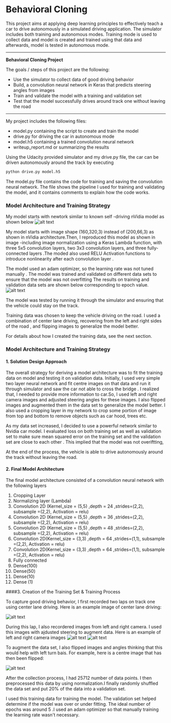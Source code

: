 # **Behavioral Cloning** 

This project aims at applying deep learning principles to effectively teach a car to drive autonomously in a simulated driving application. The simulator includes both training and autonomous modes. Training mode is used to collect data and  model is created and trained using that data and afterwards, model is tested in autonomous mode. 

---

**Behavioral Cloning Project**

The goals / steps of this project are the following:
* Use the simulator to collect data of good driving behavior
* Build, a convolution neural network in Keras that predicts steering angles from images
* Train and validate the model with a training and validation set
* Test that the model successfully drives around track one without leaving the road


[//]: # (Image References)

[image1]: ./writeup_images/nVidia_model.png "nVidia_model"
[image2]: ./writeup_images/validationandtrainingresults.png "training results"
[image3]: ./writeup_images/centre_image.png
[image4]: ./writeup_images/left_image.png
[image5]: ./writeup_images/right_image.png
[image6]: ./writeup_images/center_flipped.png


---

My project includes the following files:
* model.py containing the script to create and train the model
* drive.py for driving the car in autonomous mode
* model.h5 containing a trained convolution neural network 
* writeup_report.md or summarizing the results

Using the Udacity provided simulator and my drive.py file, the car can be driven autonomously around the track by executing 
```sh
python drive.py model.h5
```

The model.py file contains the code for training and saving the convolution neural network. The file shows the pipeline I used for training and validating the model, and it contains comments to explain how the code works.

### Model Architecture and Training Strategy

My model starts with newtork similar to  known self -driving nVidia model as shown below
![alt text][image1]

My model starts with image shape (160,320,3) instead of (200,66,3) as shown in nVidia architecture.Then, I reproduced this model as shown in image -including image normalization using a Keras Lambda function, with three 5x5 convolution layers, two 3x3 convolution layers, and three fully-connected layers .The moded also used RELU Activation functions to introduce nonlinearity after each convolution layer .

The model used an adam optimizer, so the learning rate was not tuned manually .
The model was trained and validated on different data sets to ensure that the model was not overfitting 
The results on training and validation data sets are shown below corresponding to epoch value.
![alt text][image2]

The model was tested by running it through the simulator and ensuring that the vehicle could stay on the track.

Training data was chosen to keep the vehicle driving on the road. I used a combination of center lane driving, recovering from the left and right sides of the road , and flipping images to generalize the model better. 

For details about how I created the training data, see the next section. 

### Model Architecture and Training Strategy

#### 1. Solution Design Approach

The overall strategy for deriving a model architecture was to fit the training data on model and testing it on validation data. Initially, I used very simple two layer neural network and fit centre images on that data and run it through simulator and saw the car not able to cross the bridge . I realized that, I needed to provide more information to car.So, I used left and right camera images and adjusted steering angles for these images. I also flipped images and augmented them in the data set to generalize the model better. I also used a cropping layer in my network to crop some portion of image from top and bottom to remove objects such as car hood, trees etc. 

As my data set increased, I decided to use a powerful network similar to Nvidia car model. I evaluated loss on both training set as well as validation set to make sure  mean squared error on the training set and the validation set are close to each other . This implied that the model was not overiftting, 

At the end of the process, the vehicle is able to drive autonomously around the track without leaving the road.

#### 2. Final Model Architecture

The final model architecture consisted of a convolution neural network with the following layers
1) Cropping Layer
2) Normalizing layer (Lambda)
3) Convolution 2D (Kernel_size = (5,5) ,depth = 24 ,strides=(2,2), subsample =(2,2), Activation = relu)
4) Convolution 2D (Kernel_size = (5,5) ,depth = 36 ,strides=(2,2), subsample =(2,2), Activation = relu)
5) Convolution 2D (Kernel_size = (5,5) ,depth = 48 ,strides=(2,2), subsample =(2,2), Activation = relu)
6) Convolution 2D(Kernel_size = (3,3) ,depth = 64 ,strides=(1,1), subsample =(2,2), Activation = relu)
7) Convolution 2D(Kernel_size = (3,3) ,depth = 64 ,strides=(1,1), subsample =(2,2), Activation = relu)
8) Fully connected
9) Dense(100)
10) Dense(50)
11) Dense(10)
12) Dense (1)


####3. Creation of the Training Set & Training Process

To capture good driving behavior, I first recorded two laps on track one using center lane driving. Here is an example image of center lane driving:

![alt text][image3]

During this lap, I also recordered images from left and right camera. I used this images with ajdusted steering to augment data. Here is an example of left and right camera images
![alt text][image4]  ![alt text][image5]

To augment the data set, I also flipped images and angles thinking that this would help with left turn bais. For example, here is a centre image that has then been flipped:

![alt text][image6]



After the collection process, I had 25712 number of data points. I then preprocessed this data by using normalization.I finally randomly shuffled the data set and put 20% of the data into a validation set. 

I used this training data for training the model. The validation set helped determine if the model was over or under fitting. The ideal number of epochs was around 5 .I used an adam optimizer so that manually training the learning rate wasn't necessary.
